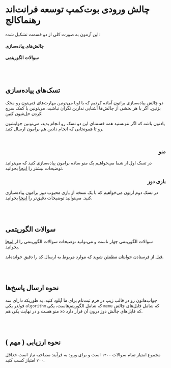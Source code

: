 # چالش ورودی بوت‌کمپ توسعه فرانت‌اند رهنماکالج

این آزمون به صورت کلی از دو قسمت تشکیل شده:

#### چالش‌های پیاده‌سازی

#### سوالات الگوریتمی

</br></br>

## تسک‌های پیاده‌سازی

دو چالش پیاده‌سازی براتون آماده کردیم که با اونا می‌تونین مهارت‌های فنی‌تون رو محک بزنین. اگر با هر بخشی از چالش‌ها آشنایی ندارین نگران نباشید، می‌تونین با کمک سرچ کردن حل‌شون کنین.

یادتون باشه که اگر نتونستید همه قسمتای این دو تسک رو انجام بدید، می‌تونین جوابشون رو تا همونجایی که انجام دادین هم برامون ارسال کنید.

</br>

<h3 dir="rtl">منو</h3>

در تسک اول از شما می‌خواهیم یک منو ساده برامون پیاده‌سازی کنید که می‌توانید توضیحات بیشتر را [اینجا](./simple-menu/) بخوانید.

<h3 dir="rtl">بازی دوز</h3>

در تسک دوم ازتون می‌خواهیم که با یک نسخه از بازی محبوب دوز برامون پیاده‌سازی کنید. می‌توانید توضیحات دقیق‌تر را [اینجا](./xo/) بخوانید.

</br></br>

## سوالات الگوریتمی

سوالات الگوریتمی چهار تاست و می‌توانید توضیحات سوالات الگوریتمی را از [اینجا](https://github.com/RahnemaCollegee/algorithm_challenge_1403) بخوانید.

قبل از فرستادن جوابتان مطمئن شوید که موارد مربوط به ارسال کد را دقیق خوانده‌اید.

</br></br>

## نحوه ارسال پاسخ‌ها

جواب‌هاتون رو در قالب زیپ در فرم ثبت‌نام برای ما آپلود کنید. به طوریکه دارای سه فولدر یکی `algorithm` که شامل الگوریتم‌هاست، یکی `menu` که شامل فایل‌های چالش منو هست و در نهایت یکی هم `xo` که فایل‌های چالش دوز درون آن قرار دارد.

</br></br>

## نحوه ارزیابی ( مهم )

مجموع امتیاز تمام سوالات ‍`۱۲۰۰` است و برای ورود به فرآیند مصاحبه نیاز است حداقل `۷۰۰` امتیاز کسب کنید.
